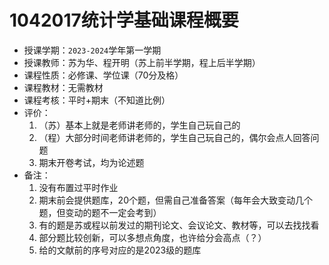 # 1042017统计学基础课程概要

+ 授课学期：`2023-2024`学年第一学期
+ 授课教师：苏为华、程开明（苏上前半学期，程上后半学期）
+ 课程性质：必修课、学位课（70分及格）
+ 课程教材：无需教材
+ 课程考核：平时+期末（不知道比例）
+ 评价：
  1. （苏）基本上就是老师讲老师的，学生自己玩自己的
  2. （程）大部分时间老师讲老师的，学生自己玩自己的，偶尔会点人回答问题
  3. 期末开卷考试，均为论述题
+ 备注：
  1. 没有布置过平时作业
  2. 期末前会提供题库，20个题，但需自己准备答案（每年会大致变动几个题，但变动的题不一定会考到）
  3. 有的题是苏或程以前发过的期刊论文、会议论文、教材等，可以去找找看
  4. 部分题比较创新，可以多想点角度，也许给分会高点（？）
  5. 给的文献前的序号对应的是2023级的题库
